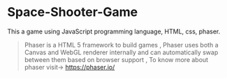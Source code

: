 # Space-Shooter-Game
This a game using JavaScript programming language, HTML, css, phaser.
> Phaser is a
> HTML 5 framework to build games ,
> Phaser uses both a Canvas and WebGL renderer internally and can automatically swap between them based on browser support ,
>To know more about phaser visit-> https://phaser.io/
